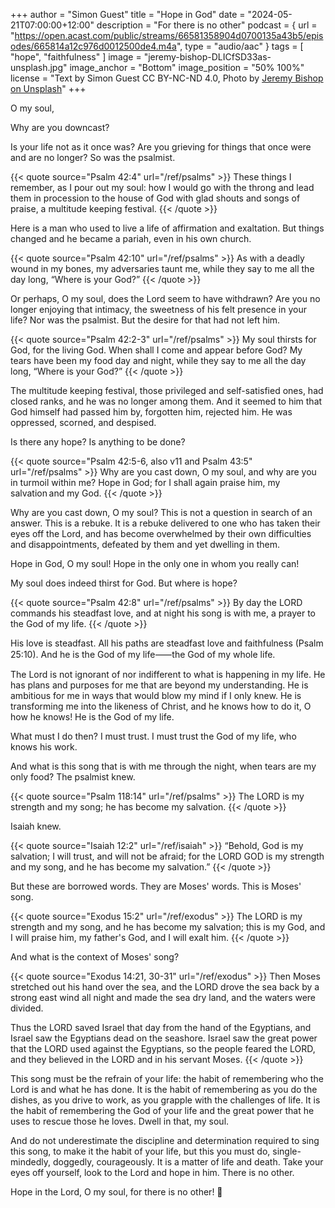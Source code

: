 +++
author = "Simon Guest"
title = "Hope in God"
date = "2024-05-21T07:00:00+12:00"
description = "For there is no other"
podcast = { url = "https://open.acast.com/public/streams/66581358904d0700135a43b5/episodes/665814a12c976d0012500de4.m4a", type = "audio/aac" }
tags = [ "hope", "faithfulness" ]
image = "jeremy-bishop-DLICfSD33as-unsplash.jpg"
image_anchor = "Bottom"
image_position = "50% 100%"
license = "Text by Simon Guest CC BY-NC-ND 4.0, Photo by [Jeremy Bishop on Unsplash](https://unsplash.com/photos/person-sitting-on-black-surface-looking-to-sky-DLICfSD33as)"
+++

O my soul,

Why are you downcast?

Is your life not as it once was? Are you grieving for things that once were and are no longer?  So was the psalmist.

{{< quote source="Psalm 42:4" url="/ref/psalms" >}}
These things I remember, as I pour out my soul: how I would go with the throng and lead them in procession to the house of God with glad shouts and songs of praise, a multitude keeping festival.
{{< /quote >}}

Here is a man who used to live a life of affirmation and exaltation. But things changed and he became a pariah, even in his own church.

{{< quote source="Psalm 42:10" url="/ref/psalms" >}}
As with a deadly wound in my bones, my adversaries taunt me, while they say to me all the day long, “Where is your God?”
{{< /quote >}}

Or perhaps, O my soul, does the Lord seem to have withdrawn? Are you no longer enjoying that intimacy, the sweetness of his felt presence in your life? Nor was the psalmist. But the desire for that had not left him.

{{< quote source="Psalm 42:2-3" url="/ref/psalms" >}}
My soul thirsts for God, for the living God. When shall I come and appear before God? My tears have been my food day and night, while they say to me all the day long, “Where is your God?”
{{< /quote >}}

The multitude keeping festival, those privileged and self-satisfied ones, had closed ranks, and he was no longer among them. And it seemed to him that God himself had passed him by, forgotten him, rejected him. He was oppressed, scorned, and despised.

Is there any hope? Is anything to be done?

{{< quote source="Psalm 42:5-6, also v11 and Psalm 43:5" url="/ref/psalms" >}}
Why are you cast down, O my soul, and why are you in turmoil within me? Hope in God; for I shall again praise him, my salvation and my God.
{{< /quote >}}

Why are you cast down, O my soul? This is not a question in search of an answer. This is a rebuke. It is a rebuke delivered to one who has taken their eyes off the Lord, and has become overwhelmed by their own difficulties and disappointments, defeated by them and yet dwelling in them.

Hope in God, O my soul! Hope in the only one in whom you really can!

My soul does indeed thirst for God. But where is hope?

{{< quote source="Psalm 42:8" url="/ref/psalms" >}}
By day the LORD commands his steadfast love, and at night his song is with me, a prayer to the God of my life.
{{< /quote >}}

His love is steadfast. All his paths are steadfast love and faithfulness (Psalm 25:10). And he is the God of my life⸺the God of my whole life.

The Lord is not ignorant of nor indifferent to what is happening in my life. He has plans and purposes for me that are beyond my understanding. He is ambitious for me in ways that would blow my mind if I only knew. He is transforming me into the likeness of Christ, and he knows how to do it, O how he knows! He is the God of my life.

What must I do then? I must trust. I must trust the God of my life, who knows his work.

And what is this song that is with me through the night, when tears are my only food? The psalmist knew.

{{< quote source="Psalm 118:14" url="/ref/psalms" >}}
The LORD is my strength and my song; he has become my salvation.
{{< /quote >}}

Isaiah knew.

{{< quote source="Isaiah 12:2" url="/ref/isaiah" >}}
“Behold, God is my salvation; I will trust, and will not be afraid; for the LORD GOD is my strength and my song, and he has become my salvation.”
{{< /quote >}}

But these are borrowed words. They are Moses' words. This is Moses' song.

{{< quote source="Exodus 15:2" url="/ref/exodus" >}}
The LORD is my strength and my song, and he has become my salvation; this is my God, and I will praise him, my father's God, and I will exalt him.
{{< /quote >}}

And what is the context of Moses' song?

{{< quote source="Exodus 14:21, 30-31" url="/ref/exodus" >}}
Then Moses stretched out his hand over the sea, and the LORD drove the sea back by a strong east wind all night and made the sea dry land, and the waters were divided.

Thus the LORD saved Israel that day from the hand of the Egyptians, and Israel saw the Egyptians dead on the seashore. Israel saw the great power that the LORD used against the Egyptians, so the people feared the LORD, and they believed in the LORD and in his servant Moses.
{{< /quote >}}

This song must be the refrain of your life: the habit of remembering who the Lord is and what he has done. It is the habit of remembering as you do the dishes, as you drive to work, as you grapple with the challenges of life. It is the habit of remembering the God of your life and the great power that he uses to rescue those he loves. Dwell in that, my soul.

And do not underestimate the discipline and determination required to sing this song, to make it the habit of your life, but this you must do, single-mindedly, doggedly, courageously.  It is a matter of life and death. Take your eyes off yourself, look to the Lord and hope in him.  There is no other.

Hope in the Lord, O my soul, for there is no other! 🙏
